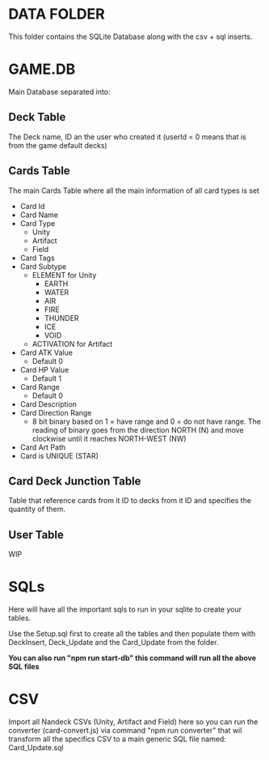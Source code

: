 # DATA FOLDER
This folder contains the SQLite Database along with the csv + sql inserts.

# GAME.DB
Main Database separated into:

## Deck Table
The Deck name, ID an the user who created it (userId = 0 means that is from the game default decks)

## Cards Table
The main Cards Table where all the main information of all card types is set

- Card Id
- Card Name
- Card Type
  - Unity
  - Artifact
  - Field
- Card Tags
- Card Subtype
  - ELEMENT for Unity
    - EARTH
    - WATER
    - AIR
    - FIRE
    - THUNDER
    - ICE
    - VOID
  - ACTIVATION for Artifact
- Card ATK Value
  - Default 0
- Card HP Value
  - Default 1
- Card Range
  - Default 0
- Card Description
- Card Direction Range
  - 8 bit binary based on 1 = have range and 0 = do not have range. The reading of binary goes from the direction NORTH (N) and move clockwise until it reaches NORTH-WEST (NW)
- Card Art Path
- Card is UNIQUE (STAR)

## Card Deck Junction Table
Table that reference cards from it ID to decks from it ID and specifies the quantity of them.

## User Table
WIP

# SQLs
Here will have all the important sqls to run in your sqlite to create your tables.

Use the Setup.sql first to create all the tables and then populate them with DeckInsert, Deck_Update and the Card_Update from the folder.

**You can also run "npm run start-db" this command will run all the above SQL files**

# CSV
Import all Nandeck CSVs (Unity, Artifact and Field) here so you can run the converter (card-convert.js) via command "npm run converter" that wil transform all the specifics CSV to a main generic SQL file named: Card_Update.sql



